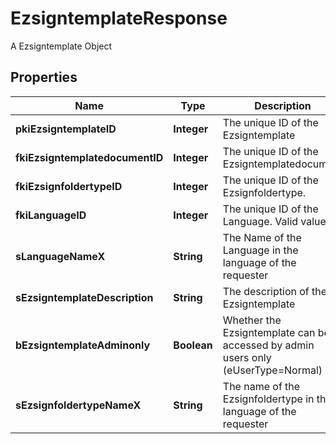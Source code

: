 

# EzsigntemplateResponse

A Ezsigntemplate Object

## Properties

| Name | Type | Description | Notes |
|------------ | ------------- | ------------- | -------------|
|**pkiEzsigntemplateID** | **Integer** | The unique ID of the Ezsigntemplate |  |
|**fkiEzsigntemplatedocumentID** | **Integer** | The unique ID of the Ezsigntemplatedocument |  [optional] |
|**fkiEzsignfoldertypeID** | **Integer** | The unique ID of the Ezsignfoldertype. |  |
|**fkiLanguageID** | **Integer** | The unique ID of the Language.  Valid values:  |Value|Description| |-|-| |1|French| |2|English| |  |
|**sLanguageNameX** | **String** | The Name of the Language in the language of the requester |  |
|**sEzsigntemplateDescription** | **String** | The description of the Ezsigntemplate |  |
|**bEzsigntemplateAdminonly** | **Boolean** | Whether the Ezsigntemplate can be accessed by admin users only (eUserType&#x3D;Normal) |  |
|**sEzsignfoldertypeNameX** | **String** | The name of the Ezsignfoldertype in the language of the requester |  |



